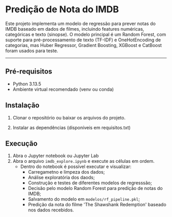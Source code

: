 # Predição de Nota do IMDB

Este projeto implementa um modelo de regressão para prever notas do IMDB baseado em dados de filmes, incluindo features numéricas, categóricas e texto (sinopse). O modelo principal é um Random Forest, com suporte para pré-processamento de texto (TF-IDF) e OneHotEncoding de categorias, mas Huber Regressor, Gradient Boosting, XGBoost e CatBoost foram usados para teste.

---

## Pré-requisitos
- Python 3.13.5
- Ambiente virtual recomendado (venv ou conda)

## Instalação
1. Clonar o repositório ou baixar os arquivos do projeto.  

2. Instalar as dependências (disponíveis em requisitos.txt)

## Execução

1. Abra o Jupyter notebook ou Jupyter Lab
2. Abra o arquivo `imdb_explore.ipynb` e execute as células em ordem.
    - Dentro do notebook é possível executar e visualizar:
        - Carregametno e limpeza dos dados;
        - Análise exploratória dos daods;
        - Construção e testes de diferentes modelos de regresssão;
        - Decisão pelo modelo Random Forest para predição de notas do IMDB;
        - Salvamento do modelo em `modelos/rf_pipeline.pkl`;
        - Predição da nota do filme 'The Shawshank Redemption' baseado nos dados recebidos.